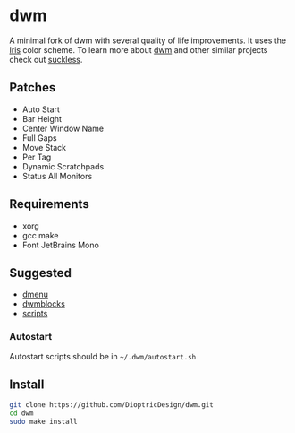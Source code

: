# dwm
A minimal fork of dwm with several quality of life improvements. It uses the [Iris](https://github.com/DioptricDesign/Iris) color scheme. To learn more about [dwm](https://dwm.suckless.org/) and other similar projects check out [suckless](https://suckless.org/).
## Patches
- Auto Start
- Bar Height
- Center Window Name
- Full Gaps
- Move Stack
- Per Tag
- Dynamic Scratchpads
- Status All Monitors
## Requirements
- xorg
- gcc make
- Font JetBrains Mono
## Suggested
- [dmenu](https://github.com/DioptricDesign/dmenu)
- [dwmblocks](https://github.com/DioptricDesign/dwmblocks)
- [scripts](https://github.com/DioptricDesign/scripts) 
### Autostart
Autostart scripts should be in ```~/.dwm/autostart.sh```
## Install
```bash
git clone https://github.com/DioptricDesign/dwm.git
cd dwm
sudo make install
```
